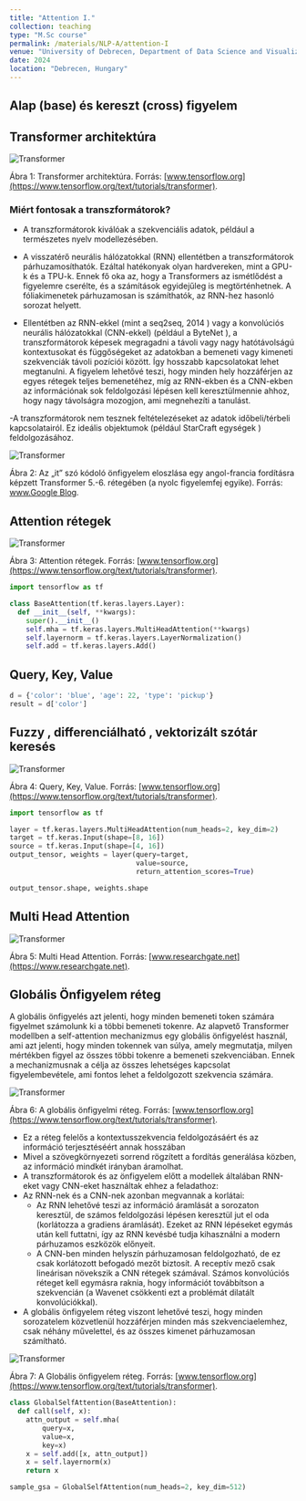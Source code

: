 ```yaml
---
title: "Attention I."
collection: teaching
type: "M.Sc course"
permalink: /materials/NLP-A/attention-I
venue: "University of Debrecen, Department of Data Science and Visualization"
date: 2024
location: "Debrecen, Hungary"
---
```


## Alap (base) és kereszt (cross) figyelem

## Transformer architektúra

<img src="https://www.tensorflow.org/images/tutorials/transformer/transformer.png" alt="Transformer">

Ábra 1: Transformer architektúra. Forrás: [www.tensorflow.org](https://www.tensorflow.org/text/tutorials/transformer).

### Miért fontosak a transzformátorok?

- A transzformátorok kiválóak a szekvenciális adatok, például a természetes nyelv modellezésében.

- A visszatérő neurális hálózatokkal (RNN) ellentétben a transzformátorok párhuzamosíthatók. Ezáltal hatékonyak olyan hardvereken, mint a GPU-k és a TPU-k. Ennek fő oka az, hogy a Transformers az ismétlődést a figyelemre cserélte, és a számítások egyidejűleg is megtörténhetnek. A fóliakimenetek párhuzamosan is számíthatók, az RNN-hez hasonló sorozat helyett.

- Ellentétben az RNN-ekkel (mint a seq2seq, 2014 ) vagy a konvolúciós neurális hálózatokkal (CNN-ekkel) (például a ByteNet ), a transzformátorok képesek megragadni a távoli vagy nagy hatótávolságú kontextusokat és függőségeket az adatokban a bemeneti vagy kimeneti szekvenciák távoli pozíciói között. Így hosszabb kapcsolatokat lehet megtanulni. A figyelem lehetővé teszi, hogy minden hely hozzáférjen az egyes rétegek teljes bemenetéhez, míg az RNN-ekben és a CNN-ekben az információnak sok feldolgozási lépésen kell keresztülmennie ahhoz, hogy nagy távolságra mozogjon, ami megnehezíti a tanulást.

-A transzformátorok nem tesznek feltételezéseket az adatok időbeli/térbeli kapcsolatairól. Ez ideális objektumok (például StarCraft egységek ) feldolgozásához.

<img src="https://www.tensorflow.org/images/tutorials/transformer/encoder_self_attention_distribution.png" alt="Transformer">

Ábra 2: Az „it” szó kódoló önfigyelem eloszlása ​​egy angol-francia fordításra képzett Transformer 5.-6. rétegében (a nyolc figyelemfej egyike). Forrás: [www.Google Blog](https://blog-research-google.translate.goog/2017/08/transformer-novel-neural-network.html?_x_tr_sl=en&_x_tr_tl=hu&_x_tr_hl=hu&_x_tr_pto=wapp).

## Attention rétegek

<img src="https://www.tensorflow.org/images/tutorials/transformer/BaseAttention.png" alt="Transformer">

Ábra 3: Attention rétegek. Forrás: [www.tensorflow.org](https://www.tensorflow.org/text/tutorials/transformer).

```python
import tensorflow as tf

class BaseAttention(tf.keras.layers.Layer):
  def __init__(self, **kwargs):
    super().__init__()
    self.mha = tf.keras.layers.MultiHeadAttention(**kwargs)
    self.layernorm = tf.keras.layers.LayerNormalization()
    self.add = tf.keras.layers.Add()
```

## Query, Key, Value

```python
d = {'color': 'blue', 'age': 22, 'type': 'pickup'}
result = d['color']
```

## Fuzzy , differenciálható , vektorizált szótár keresés

<img src="https://www.tensorflow.org/images/tutorials/transformer/BaseAttention-new.png" alt="Transformer">

Ábra 4: Query, Key, Value. Forrás: [www.tensorflow.org](https://www.tensorflow.org/text/tutorials/transformer).

```python
import tensorflow as tf

layer = tf.keras.layers.MultiHeadAttention(num_heads=2, key_dim=2)
target = tf.keras.Input(shape=[8, 16])
source = tf.keras.Input(shape=[4, 16])
output_tensor, weights = layer(query=target,
                               value=source,
                               return_attention_scores=True)

output_tensor.shape, weights.shape
```

## Multi Head Attention

<img src="https://www.researchgate.net/publication/351019792/figure/fig1/AS:1014991599726592@1619004263146/Multi-Head-Attention-consists-of-several-Scaled-Dot-Product-Attention-layers-running.png" alt="Transformer">

Ábra 5: Multi Head Attention. Forrás: [www.researchgate.net](https://www.researchgate.net).

## Globális Önfigyelem réteg

A globális önfigyelés azt jelenti, hogy minden bemeneti token számára figyelmet számolunk ki a többi bemeneti tokenre. Az alapvető Transformer modellben a self-attention mechanizmus egy globális önfigyelést használ, ami azt jelenti, hogy minden tokennek van súlya, amely megmutatja, milyen mértékben figyel az összes többi tokenre a bemeneti szekvenciában. Ennek a mechanizmusnak a célja az összes lehetséges kapcsolat figyelembevétele, ami fontos lehet a feldolgozott szekvencia számára.

<img src="https://www.tensorflow.org/images/tutorials/transformer/SelfAttention.png" alt="Transformer">

Ábra 6: A globális önfigyelmi réteg. Forrás: [www.tensorflow.org](https://www.tensorflow.org/text/tutorials/transformer).

+ Ez a réteg felelős a kontextusszekvencia feldolgozásáért és az információ terjesztéséért annak hosszában
+ Mivel a szövegkörnyezeti sorrend rögzített a fordítás generálása közben, az információ mindkét irányban áramolhat.
+ A transzformátorok és az önfigyelem előtt a modellek általában RNN-eket vagy CNN-eket használtak ehhez a feladathoz:
+ Az RNN-nek és a CNN-nek azonban megvannak a korlátai:
    + Az RNN lehetővé teszi az információ áramlását a sorozaton keresztül, de számos feldolgozási lépésen keresztül jut el oda (korlátozza a gradiens áramlását). Ezeket az RNN lépéseket egymás után kell futtatni, így az RNN kevésbé tudja kihasználni a modern párhuzamos eszközök előnyeit.
    + A CNN-ben minden helyszín párhuzamosan feldolgozható, de ez csak korlátozott befogadó mezőt biztosít. A receptív mező csak lineárisan növekszik a CNN rétegek számával. Számos konvolúciós réteget kell egymásra raknia, hogy információt továbbítson a szekvencián (a Wavenet csökkenti ezt a problémát dilatált konvolúciókkal).
+ A globális önfigyelem réteg viszont lehetővé teszi, hogy minden sorozatelem közvetlenül hozzáférjen minden más szekvenciaelemhez, csak néhány művelettel, és az összes kimenet párhuzamosan számítható.

<img src="https://www.tensorflow.org/images/tutorials/transformer/SelfAttention-new-full.png" alt="Transformer">

Ábra 7: A Globális önfigyelem réteg. Forrás: [www.tensorflow.org](https://www.tensorflow.org/text/tutorials/transformer).

```python
class GlobalSelfAttention(BaseAttention):
  def call(self, x):
    attn_output = self.mha(
        query=x,
        value=x,
        key=x)
    x = self.add([x, attn_output])
    x = self.layernorm(x)
    return x
```

```python
sample_gsa = GlobalSelfAttention(num_heads=2, key_dim=512)
```